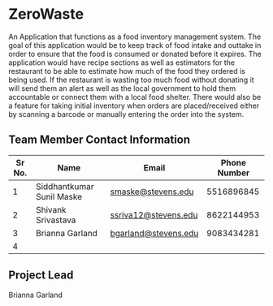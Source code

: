 
# ZeroWaste
An Application that functions as a food inventory management system. The goal of this application would be to keep track of food intake and outtake in order to ensure that the food is consumed or donated before it expires. The application would have recipe sections as well as estimators for the restaurant to be able to estimate how much of the food they ordered is being used. If the restaurant is wasting too much food without donating it will send them an alert as well as the local government to hold them accountable or connect them with a local food shelter. There would also be a feature for taking initial inventory when orders are placed/received either by scanning a barcode or manually entering the order into the system. 

## Team Member Contact Information
| Sr No.  	| Name                      	|  Email             	| Phone Number 	|
|---------	|---------------------------	|---------------------|---------------|
| 1       	| Siddhantkumar Sunil Maske 	| smaske@stevens.edu 	| 5516896845   	|
| 2       	| Shivank Srivastava          | ssriva12@stevens.edu| 8622144953   	|
| 3       	| Brianna Garland             | bgarland@stevens.edu| 9083434281    |
| 4       	|                           	|                    	|              	|

## Project Lead
Brianna Garland



